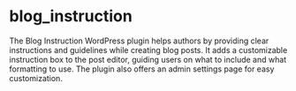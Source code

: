 # blog_instruction
The Blog Instruction WordPress plugin helps authors by providing clear instructions and guidelines while creating blog posts. It adds a customizable instruction box to the post editor, guiding users on what to include and what formatting to use. The plugin also offers an admin settings page for easy customization.
